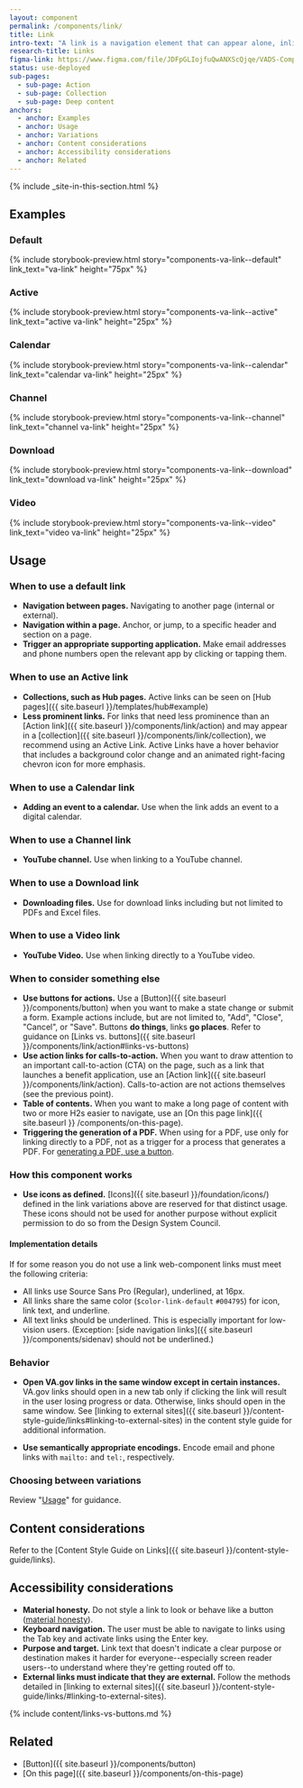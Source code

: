 ```yaml
---
layout: component
permalink: /components/link/
title: Link
intro-text: "A link is a navigation element that can appear alone, inline (embedded), or in a group with other links. A link can trigger a download, but in general links go to internal or external pages when clicked."
research-title: Links
figma-link: https://www.figma.com/file/JDFpGLIojfuQwANXScQjqe/VADS-Component-Examples?type=design&node-id=1312%3A10138&mode=design&t=nYOotVcwdpiMCL5C-1
status: use-deployed
sub-pages:
  - sub-page: Action
  - sub-page: Collection
  - sub-page: Deep content
anchors:
  - anchor: Examples
  - anchor: Usage
  - anchor: Variations
  - anchor: Content considerations
  - anchor: Accessibility considerations
  - anchor: Related
---
```


{% include _site-in-this-section.html %}

## Examples

### Default
{% include storybook-preview.html story="components-va-link--default" link_text="va-link" height="75px" %}

### Active

{% include storybook-preview.html story="components-va-link--active" link_text="active va-link" height="25px" %}

### Calendar

{% include storybook-preview.html story="components-va-link--calendar" link_text="calendar va-link" height="25px" %}

### Channel

{% include storybook-preview.html story="components-va-link--channel" link_text="channel va-link" height="25px" %}

### Download

{% include storybook-preview.html story="components-va-link--download" link_text="download va-link" height="25px" %}

### Video

{% include storybook-preview.html story="components-va-link--video" link_text="video va-link" height="25px" %}

## Usage

### When to use a default link

* **Navigation between pages.** Navigating to another page (internal or external).
* **Navigation within a page.** Anchor, or jump, to a specific header and section on a page.
* **Trigger an appropriate supporting application.** Make email addresses and phone numbers open the relevant app by clicking or tapping them.

### When to use an Active link

* **Collections, such as Hub pages.** Active links can be seen on [Hub pages]({{ site.baseurl }}/templates/hub#example)
* **Less prominent links.** For links that need less prominence than an [Action link]({{ site.baseurl }}/components/link/action) and may appear in a [collection]({{ site.baseurl }}/components/link/collection), we recommend using an Active Link. Active Links have a hover behavior that includes a background color change and an animated right-facing chevron icon for more emphasis. 

### When to use a Calendar link
* **Adding an event to a calendar.** Use when the link adds an event to a digital calendar.

### When to use a Channel link
* **YouTube channel.** Use when linking to a YouTube channel.

### When to use a Download link
* **Downloading files.** Use for download links including but not limited to PDFs and Excel files.

### When to use a Video link
* **YouTube Video.** Use when linking directly to a YouTube video.


### When to consider something else

* **Use buttons for actions.** Use a [Button]({{ site.baseurl }}/components/button) when you want to make a state change or submit a form. Example actions include, but are not limited to, "Add", "Close", "Cancel", or "Save". Buttons **do things**, links **go places**. Refer to guidance on [Links vs. buttons]({{ site.baseurl }}/components/link/action#links-vs-buttons)
* **Use action links for calls-to-action.** When you want to draw attention to an important call-to-action (CTA) on the page, such as a link that launches a benefit application, use an [Action link]({{ site.baseurl }}/components/link/action). Calls-to-action are not actions themselves (see the previous point). 
* **Table of contents.** When you want to make a long page of content with two or more H2s easier to navigate, use an [On this page link]({{ site.baseurl }} /components/on-this-page).
* **Triggering the generation of a PDF.** When using for a PDF, use only for linking directly to a PDF, not as a trigger for a process that generates a PDF. For [generating a PDF, use a button](#links-vs-buttons).

### How this component works

* **Use icons as defined.** [Icons]({{ site.baseurl }}/foundation/icons/) defined in the link variations above are reserved for that distinct usage. These icons should not be used for another purpose without explicit permission to do so from the Design System Council.

#### Implementation details

If for some reason you do not use a link web-component links must meet the following criteria:

- All links use Source Sans Pro (Regular), underlined, at 16px.
- All links share the same color (`$color-link-default` `#004795`) for icon, link text, and underline. 
- All text links should be underlined. This is especially important for low-vision users. (Exception: [side navigation links]({{ site.baseurl }}/components/sidenav) should not be underlined.)

### Behavior

* **Open VA.gov links in the same window except in certain instances.** VA.gov links should open in a new tab only if clicking the link will result in the user losing progress or data. Otherwise, links should open in the same window. See [linking to external sites]({{ site.baseurl }}/content-style-guide/links#linking-to-external-sites) in the content style guide for additional information.
- **Use semantically appropriate encodings.** Encode email and phone links with `mailto:` and `tel:`, respectively.

### Choosing between variations

Review "[Usage](#usage)" for guidance.

## Content considerations

Refer to the [Content Style Guide on Links]({{ site.baseurl }}/content-style-guide/links).

## Accessibility considerations

- **Material honesty.** Do not style a link to look or behave like a button ([material honesty](https://alistapart.com/article/material-honesty-on-the-web/)).
- **Keyboard navigation.** The user must be able to navigate to links using the Tab key and activate links using the Enter key.
- **Purpose and target.** Link text that doesn't indicate a clear purpose or destination makes it harder for everyone--especially screen reader users--to understand where they're getting routed off to.
- **External links must indicate that they are external.** Follow the methods detailed in [linking to external sites]({{ site.baseurl }}/content-style-guide/links/#linking-to-external-sites).

{% include content/links-vs-buttons.md %}

## Related 

- [Button]({{ site.baseurl }}/components/button)
- [On this page]({{ site.baseurl }}/components/on-this-page)
